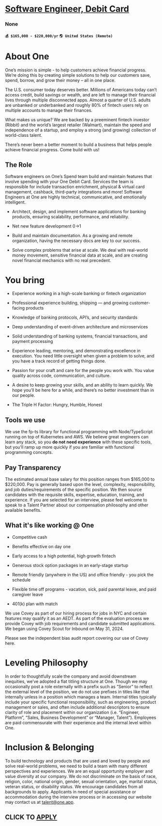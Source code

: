 # [Software Engineer, Debit Card](https://www.remotewlb.com/apply/software-engineer-debit-card)  
### None  
#### `💰 $165,000 - $220,000/yr` `🌎 United States (Remote)`  

# About One

One’s mission is simple - to help customers achieve financial progress. We’re doing this by creating simple solutions to help our customers save, spend, borrow, and grow their money – all in one place.

The U.S. consumer today deserves better. Millions of Americans today can’t access credit, build savings or wealth, and are left to manage their financial lives through multiple disconnected apps. Almost a quarter of U.S. adults are unbanked or underbanked and roughly 80% of fintech users rely on multiple accounts to manage their finances.

What makes us unique? We are backed by a preeminent fintech investor (Ribbit) and the world’s largest retailer (Walmart), maintain the speed and independence of a startup, and employ a strong (and growing) collection of world-class talent.

There’s never been a better moment to build a business that helps people achieve financial progress. Come build with us!

## The Role

Software engineers on One’s Spend team build and maintain features that involve spending with your One Debit Card. Services the team is responsible for include transaction enrichment, physical & virtual card management, cashback, third-party integrations and more! Software Engineers at One are highly technical, communicative, and emotionally intelligent.

  * Architect, design, and implement software applications for banking products, ensuring scalability, performance, and reliability. 

  * Net new feature development 0->1 

  * Build and maintain documentation. As a growing and remote organization, having the necessary docs are key to our success. 

  * Solve complex problems that arise at scale. We deal with real-world money movement, sensitive financial data at scale, and are creating novel financial mechanics with no real precedent.  

# You bring

  * Experience working in a high-scale banking or fintech organization

  * Professional experience building, shipping — and growing customer-facing products

  * Knowledge of banking protocols, API’s, and security standards

  * Deep understanding of event-driven architecture and microservices

  * Solid understanding of banking systems, financial transactions, and payment processing

  * Experience leading, mentoring, and demonstrating excellence in execution. You need little oversight when given a problem to solve, and you have a track record of getting things done.

  * Passion for your craft and care for the people you work with. You value quality across code, communication, and culture.

  * A desire to keep growing your skills, and an ability to learn quickly. We hope you’ll be here for a while, and there’s no better investment than in our people.

  * The Triple H Factor: Hungry, Humble, Honest

## Tools we use

We use the fp-ts library for functional programming with Node/TypeScript running on top of Kubernetes and AWS. We believe great engineers can learn any stack, so you **do not need experience** with these specific tools, but you’ll ramp up more quickly if you are familiar with functional programming concepts.

## Pay Transparency

The estimated annual base salary for this position ranges from $165,000 to $220,000. Pay is generally based upon the level, complexity, responsibility, and job duties/requirements of the specific position. We then source candidates with the requisite skills, expertise, education, training, and experience. If you are selected for an interview, please feel welcome to speak to a Talent Partner about our compensation philosophy and other available benefits.

## What it's like working @ One

  * Competitive cash

  * Benefits effective on day one

  * Early access to a high potential, high growth fintech

  * Generous stock option packages in an early-stage startup

  * Remote friendly (anywhere in the US) and office friendly - you pick the schedule

  * Flexible time off programs - vacation, sick, paid parental leave, and paid caregiver leave

  * 401(k) plan with match

  

We use Covey as part of our hiring process for jobs in NYC and certain features may qualify it as an AEDT. As part of the evaluation process we provide Covey with job requirements and candidate submitted applications. We began using Covey Scout for Inbound on May 31, 2024.

Please see the independent bias audit report covering our use of Covey here.

# Leveling Philosophy

In order to thoughtfully scale the company and avoid downstream inequities, we’ve adopted a flat titling structure at One. Though we may occasionally post a role externally with a prefix such as “Senior” to reflect the external level of the position, we do not use prefixes in titles like that internally unless in a position which manages a team. Internal titles typically include your specific functional responsibility, such as engineering, product management or sales, and often include additional descriptors to ensure clarity of role and placement within our organization (i.e. “Engineer, Platform”, “Sales, Business Development” or “Manager, Talent”). Employees are paid commensurate with their experience and the internal level within One.

# Inclusion & Belonging

To build technology and products that are used and loved by people and solve real-world problems, we need to build a team with many different perspectives and experiences. We are an equal opportunity employer and value diversity at our company. We do not discriminate on the basis of race, religion, color, national origin, gender, sexual orientation, age, marital status, veteran status, or disability status. We encourage candidates from all backgrounds to apply. Applicants in need of special assistance or accommodation during the interview process or in accessing our website may contact us at talent@one.app.

  
## CLICK TO [APPLY](https://www.remotewlb.com/apply/software-engineer-debit-card)

